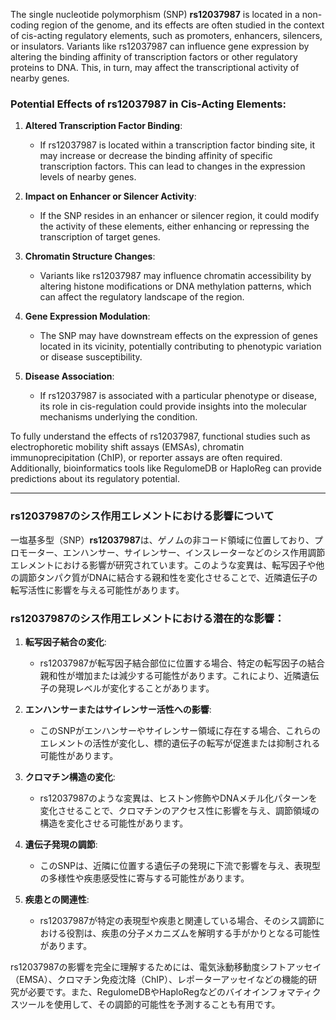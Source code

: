 The single nucleotide polymorphism (SNP) **rs12037987** is located in a non-coding region of the genome, and its effects are often studied in the context of cis-acting regulatory elements, such as promoters, enhancers, silencers, or insulators. Variants like rs12037987 can influence gene expression by altering the binding affinity of transcription factors or other regulatory proteins to DNA. This, in turn, may affect the transcriptional activity of nearby genes.

### Potential Effects of rs12037987 in Cis-Acting Elements:
1. **Altered Transcription Factor Binding**:
   - If rs12037987 is located within a transcription factor binding site, it may increase or decrease the binding affinity of specific transcription factors. This can lead to changes in the expression levels of nearby genes.

2. **Impact on Enhancer or Silencer Activity**:
   - If the SNP resides in an enhancer or silencer region, it could modify the activity of these elements, either enhancing or repressing the transcription of target genes.

3. **Chromatin Structure Changes**:
   - Variants like rs12037987 may influence chromatin accessibility by altering histone modifications or DNA methylation patterns, which can affect the regulatory landscape of the region.

4. **Gene Expression Modulation**:
   - The SNP may have downstream effects on the expression of genes located in its vicinity, potentially contributing to phenotypic variation or disease susceptibility.

5. **Disease Association**:
   - If rs12037987 is associated with a particular phenotype or disease, its role in cis-regulation could provide insights into the molecular mechanisms underlying the condition.

To fully understand the effects of rs12037987, functional studies such as electrophoretic mobility shift assays (EMSAs), chromatin immunoprecipitation (ChIP), or reporter assays are often required. Additionally, bioinformatics tools like RegulomeDB or HaploReg can provide predictions about its regulatory potential.

---

### rs12037987のシス作用エレメントにおける影響について
一塩基多型（SNP）**rs12037987**は、ゲノムの非コード領域に位置しており、プロモーター、エンハンサー、サイレンサー、インスレーターなどのシス作用調節エレメントにおける影響が研究されています。このような変異は、転写因子や他の調節タンパク質がDNAに結合する親和性を変化させることで、近隣遺伝子の転写活性に影響を与える可能性があります。

### rs12037987のシス作用エレメントにおける潜在的な影響：
1. **転写因子結合の変化**:
   - rs12037987が転写因子結合部位に位置する場合、特定の転写因子の結合親和性が増加または減少する可能性があります。これにより、近隣遺伝子の発現レベルが変化することがあります。

2. **エンハンサーまたはサイレンサー活性への影響**:
   - このSNPがエンハンサーやサイレンサー領域に存在する場合、これらのエレメントの活性が変化し、標的遺伝子の転写が促進または抑制される可能性があります。

3. **クロマチン構造の変化**:
   - rs12037987のような変異は、ヒストン修飾やDNAメチル化パターンを変化させることで、クロマチンのアクセス性に影響を与え、調節領域の構造を変化させる可能性があります。

4. **遺伝子発現の調節**:
   - このSNPは、近隣に位置する遺伝子の発現に下流で影響を与え、表現型の多様性や疾患感受性に寄与する可能性があります。

5. **疾患との関連性**:
   - rs12037987が特定の表現型や疾患と関連している場合、そのシス調節における役割は、疾患の分子メカニズムを解明する手がかりとなる可能性があります。

rs12037987の影響を完全に理解するためには、電気泳動移動度シフトアッセイ（EMSA）、クロマチン免疫沈降（ChIP）、レポーターアッセイなどの機能的研究が必要です。また、RegulomeDBやHaploRegなどのバイオインフォマティクスツールを使用して、その調節的可能性を予測することも有用です。
